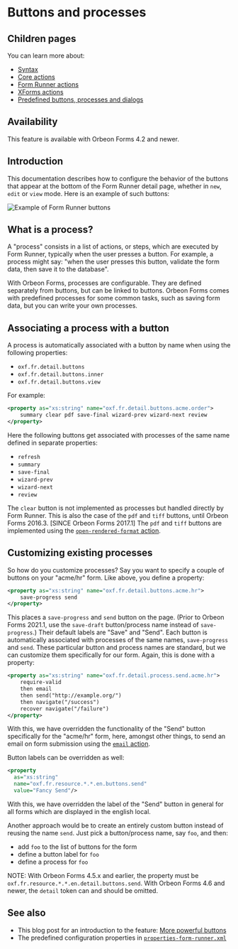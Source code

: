 # Buttons and processes

## Children pages

You can learn more about:

- [Syntax](syntax.md)
- [Core actions](actions-core.md)
- [Form Runner actions](actions-form-runner.md)
- [XForms actions](actions-xforms.md)
- [Predefined buttons, processes and dialogs](predefined.md)

## Availability

This feature is available with Orbeon Forms 4.2 and newer.

## Introduction

This documentation describes how to configure the behavior of the buttons that appear at the bottom of the Form Runner detail page, whether in `new`, `edit` or `view` mode. Here is an example of such buttons:

![Example of Form Runner buttons](../w9-form-buttons.png)

## What is a process?

A "process" consists in a list of actions, or steps, which are executed by Form Runner, typically when the user presses a button. For example, a process might say: "when the user presses this button, validate the form data, then save it to the database".

With Orbeon Forms, processes are configurable. They are defined separately from buttons, but can be linked to buttons. Orbeon Forms comes with predefined processes for some common tasks, such as saving form data, but you can write your own processes.

## Associating a process with a button

A process is automatically associated with a button by name when using the following properties:

- `oxf.fr.detail.buttons`
- `oxf.fr.detail.buttons.inner`
- `oxf.fr.detail.buttons.view`

For example:

```xml
<property as="xs:string" name="oxf.fr.detail.buttons.acme.order">
    summary clear pdf save-final wizard-prev wizard-next review
</property>
```

Here the following buttons get associated with processes of the same name defined in separate properties:

- `refresh`
- `summary`
- `save-final`
- `wizard-prev`
- `wizard-next`
- `review`

The `clear` button is not implemented as processes but handled directly by Form Runner. This is also the case of the `pdf` and `tiff` buttons, until Orbeon Forms 2016.3. [SINCE Orbeon Forms 2017.1] The `pdf` and `tiff` buttons are implemented using the [`open-rendered-format` action](actions-form-runner.md#open-rendered-format).

## Customizing existing processes

So how do you customize processes? Say you want to specify a couple of buttons on your "acme/hr" form. Like above, you define a property:

```xml
<property as="xs:string" name="oxf.fr.detail.buttons.acme.hr">
    save-progress send
</property>
```

This places a `save-progress` and `send` button on the page. (Prior to Orbeon Forms 2021.1, use the `save-draft` button/process name instead of `save-progress`.) Their default labels are "Save" and "Send". Each button is automatically associated with processes of the same names, `save-progress` and `send`. These particular button and process names are standard, but we can customize them specifically for our form. Again, this is done with a property:

```xml
<property as="xs:string" name="oxf.fr.detail.process.send.acme.hr">
    require-valid
    then email
    then send("http://example.org/")
    then navigate("/success")
    recover navigate("/failure")
</property>
```

With this, we have overridden the functionality of the "Send" button specifically for the "acme/hr" form, here, amongst other things, to send an email on form submission using the [`email` action](actions-form-runner-email.md).

Button labels can be overridden as well:

```xml
<property
  as="xs:string"
  name="oxf.fr.resource.*.*.en.buttons.send"
  value="Fancy Send"/>
```

With this, we have overridden the label of the "Send" button in general for all forms which are displayed in the english local.

Another approach would be to create an entirely custom button instead of reusing the name `send`. Just pick a button/process name, say `foo`, and then:

- add `foo` to the list of buttons for the form
- define a button label for `foo`
- define a process for `foo`

NOTE: With Orbeon Forms 4.5.x and earlier, the property must be `oxf.fr.resource.*.*.en.detail.buttons.send`. With Orbeon Forms 4.6 and newer, the `detail` token can and should be omitted.

## See also

- This blog post for an introduction to the feature: [More powerful buttons](https://blog.orbeon.com/2013/04/more-powerful-buttons.html)
- The predefined configuration properties in [`properties-form-runner.xml`](https://github.com/orbeon/orbeon-forms/blob/master/src/main/resources/config/properties-form-runner.xml)
